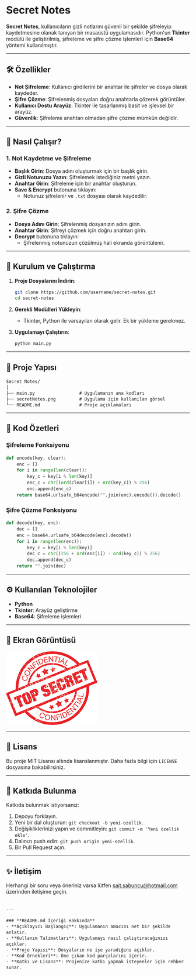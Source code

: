 # Secret Notes

**Secret Notes**, kullanıcıların gizli notlarını güvenli bir şekilde şifreleyip kaydetmesine olanak tanıyan bir masaüstü uygulamasıdır. Python'un **Tkinter** modülü ile geliştirilmiş, şifreleme ve şifre çözme işlemleri için **Base64** yöntemi kullanılmıştır.

---

## 🛠️ Özellikler

- **Not Şifreleme**: Kullanıcı girdilerini bir anahtar ile şifreler ve dosya olarak kaydeder.
- **Şifre Çözme**: Şifrelenmiş dosyaları doğru anahtarla çözerek görüntüler.
- **Kullanıcı Dostu Arayüz**: Tkinter ile tasarlanmış basit ve işlevsel bir arayüz.
- **Güvenlik**: Şifreleme anahtarı olmadan şifre çözme mümkün değildir.

---

## 🔧 Nasıl Çalışır?

### 1. Not Kaydetme ve Şifreleme
- **Başlık Girin**: Dosya adını oluşturmak için bir başlık girin.
- **Gizli Notunuzu Yazın**: Şifrelemek istediğiniz metni yazın.
- **Anahtar Girin**: Şifreleme için bir anahtar oluşturun.
- **Save & Encrypt** butonuna tıklayın:
  - Notunuz şifrelenir ve `.txt` dosyası olarak kaydedilir.

### 2. Şifre Çözme
- **Dosya Adını Girin**: Şifrelenmiş dosyanızın adını girin.
- **Anahtar Girin**: Şifreyi çözmek için doğru anahtarı girin.
- **Decrypt** butonuna tıklayın:
  - Şifrelenmiş notunuzun çözülmüş hali ekranda görüntülenir.

---

## 🚀 Kurulum ve Çalıştırma

1. **Proje Dosyalarını İndirin**:
   ```bash
   git clone https://github.com/username/secret-notes.git
   cd secret-notes
   ```

2. **Gerekli Modülleri Yükleyin**:
   - Tkinter, Python ile varsayılan olarak gelir. Ek bir yükleme gerekmez.

3. **Uygulamayı Çalıştırın**:
   ```bash
   python main.py
   ```

---

## 📂 Proje Yapısı

```
Secret Notes/
│
├── main.py                 # Uygulamanın ana kodları
├── secretNotes.png         # Uygulama için kullanılan görsel
└── README.md               # Proje açıklamaları
```

---

## 📝 Kod Özetleri

### Şifreleme Fonksiyonu
```python
def encode(key, clear):
    enc = []
    for i in range(len(clear)):
        key_c = key[i % len(key)]
        enc_c = chr((ord(clear[i]) + ord(key_c)) % 256)
        enc.append(enc_c)
    return base64.urlsafe_b64encode("".join(enc).encode()).decode()
```

### Şifre Çözme Fonksiyonu
```python
def decode(key, enc):
    dec = []
    enc = base64.urlsafe_b64decode(enc).decode()
    for i in range(len(enc)):
        key_c = key[i % len(key)]
        dec_c = chr((256 + ord(enc[i]) - ord(key_c)) % 256)
        dec.append(dec_c)
    return "".join(dec)
```

---

## ⚙️ Kullanılan Teknolojiler

- **Python**
- **Tkinter**: Arayüz geliştirme
- **Base64**: Şifreleme işlemleri

---

## 📸 Ekran Görüntüsü

![Secret Notes Arayüzü](secretNotes.png)

---

## 📌 Lisans

Bu proje MIT Lisansı altında lisanslanmıştır. Daha fazla bilgi için `LICENSE` dosyasına bakabilirsiniz.

---

## 🤝 Katkıda Bulunma

Katkıda bulunmak istiyorsanız:

1. Depoyu forklayın.
2. Yeni bir dal oluşturun: `git checkout -b yeni-ozellik`.
3. Değişikliklerinizi yapın ve commitleyin: `git commit -m 'Yeni özellik ekle'`.
4. Dalınızı push edin: `git push origin yeni-ozellik`.
5. Bir Pull Request açın.

---

## ✨ İletişim

Herhangi bir soru veya öneriniz varsa lütfen [sait.sabuncu@hotmail.com](sait.sabuncu@hotmail.com) üzerinden iletişime geçin.
```

---

### **README.md İçeriği Hakkında**
- **Açıklayıcı Başlangıç**: Uygulamanın amacını net bir şekilde anlatır.
- **Kullanım Talimatları**: Uygulamayı nasıl çalıştıracağınızı açıklar.
- **Proje Yapısı**: Dosyaların ne işe yaradığını açıklar.
- **Kod Örnekleri**: Öne çıkan kod parçalarını içerir.
- **Katkı ve Lisans**: Projenize katkı yapmak isteyenler için rehber sunar.
